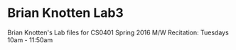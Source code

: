 # Brian Knotten  Lab3
Brian Knotten's Lab files for CS0401 Spring 2016 M/W
Recitation: Tuesdays 10am - 11:50am
